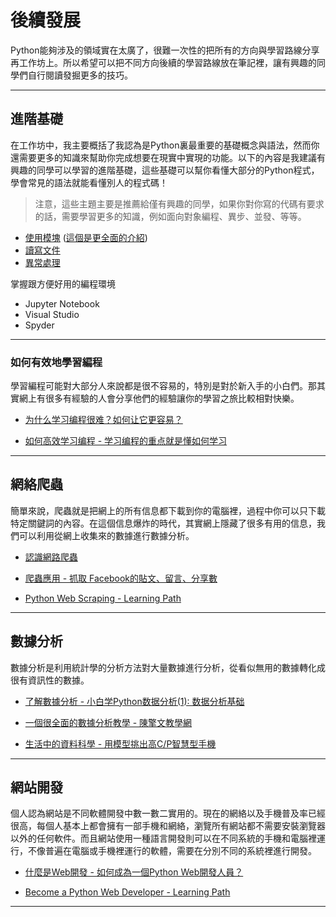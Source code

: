 # 後續發展
Python能夠涉及的領域實在太廣了，很難一次性的把所有的方向與學習路線分享再工作坊上。所以希望可以把不同方向後續的學習路線放在筆記裡，讓有興趣的同學們自行閱讀發掘更多的技巧。

---

## 進階基礎
在工作坊中，我主要概括了我認為是Python裏最重要的基礎概念與語法，然而你還需要更多的知識來幫助你完成想要在現實中實現的功能。以下的內容是我建議有興趣的同學可以學習的進階基礎，這些基礎可以幫你看懂大部分的Python程式，學會常見的語法就能看懂別人的程式碼！

> 注意，這些主題主要是推薦給僅有興趣的同學，如果你對你寫的代碼有要求的話，需要學習更多的知識，例如面向對象編程、異步、並發、等等。

* [使用模塊](https://ithelp.ithome.com.tw/articles/10237636) ([這個是更全面的介紹](https://medium.com/ccclub/ccclub-python-for-beginners-tutorial-bfb6dfa69d52))
* [讀寫文件](https://zhuanlan.zhihu.com/p/78330811)
* [異常處理](http://tw.gitbook.net/python/python_exceptions.html)

掌握跟方便好用的編程環境
* Jupyter Notebook
* Visual Studio
* Spyder

---

### 如何有效地學習編程
學習編程可能對大部分人來說都是很不容易的，特別是對於新入手的小白們。那其實網上有很多有經驗的人會分享他們的經驗讓你的學習之旅比較相對快樂。
* [为什么学习编程很难？如何让它更容易？](https://chinese.freecodecamp.org/news/why-learning-to-code-is-hard-and-how-to-make-it-easier/)

* [如何高效学习编程 - 学习编程的重点就是懂如何学习](https://medium.com/@TriDiamond6/%E5%A6%82%E4%BD%95%E9%AB%98%E6%95%88%E7%BC%96%E7%A8%8B-e7d1f9bc24e3)

---

## 網絡爬蟲
簡單來說，爬蟲就是把網上的所有信息都下載到你的電腦裡，過程中你可以只下載特定關鍵詞的內容。在這個信息爆炸的時代，其實網上隱藏了很多有用的信息，我們可以利用從網上收集來的數據進行數據分析。

* [認識網路爬蟲](https://www.webscrapingpro.tw/what-is-web-scraping/)

* [爬蟲應用 - 抓取 Facebook的貼文、留言、分享數](https://blog.happycoding.today/pythonbeginner-ep5/)

* [Python Web Scraping - Learning Path](https://realpython.com/learning-paths/python-web-scraping/)

---

## 數據分析
數據分析是利用統計學的分析方法對大量數據進行分析，從看似無用的數據轉化成很有資訊性的數據。

* [了解數據分析 - 小白学Python数据分析(1): 数据分析基础](https://juejin.cn/post/6844904056427806728)

* [一個很全面的數據分析教學 - 陳擎文教學網](https://acupun.site/lecture/python_data/index.htm)

* [生活中的資料科學 - 用模型挑出高C/P智慧型手機](https://medium.com/finformation%E7%95%B6%E7%A8%8B%E5%BC%8F%E9%81%87%E4%B8%8A%E8%B2%A1%E5%8B%99%E9%87%91%E8%9E%8D/python%E5%AF%A6%E4%BD%9C-%E7%94%9F%E6%B4%BB%E4%B8%AD%E7%9A%84%E8%B3%87%E6%96%99%E7%A7%91%E5%AD%B8-%E7%94%A8%E6%A8%A1%E5%9E%8B%E6%8C%91%E5%87%BA%E9%AB%98c-p%E6%99%BA%E6%85%A7%E5%9E%8B%E6%89%8B%E6%A9%9F-99752d3c7f0d)

---

## 網站開發
個人認為網站是不同軟體開發中數一數二實用的。現在的網絡以及手機普及率已經很高，每個人基本上都會擁有一部手機和網絡，瀏覽所有網站都不需要安裝瀏覽器以外的任何軟件。而且網站使用一種語言開發則可以在不同系統的手機和電腦裡運行，不像普遍在電腦或手機裡運行的軟體，需要在分別不同的系統裡進行開發。

* [什麼是Web開發 - 如何成為一個Python Web開發人員？](https://iter01.com/551297.html)

* [Become a Python Web Developer - Learning Path](https://realpython.com/learning-paths/become-python-web-developer/)

---